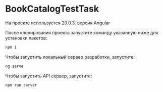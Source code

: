 # BookCatalogTestTask

На проекте используется 20.0.3. версия Angular

После клонирования проекта запустите команду указанную ниже для установки пакетов:

```bash
npm i
```

Чтобы запустить локальный сервер разработки, запустите:

```bash
ng serve
```

Чтобы запустить API сервер, запустите:

```bash
npm run server
```
